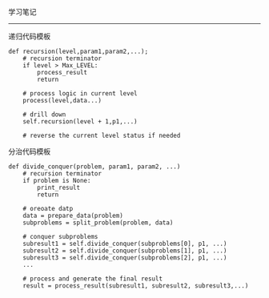 学习笔记

----------
递归代码模板

    def recursion(level,param1,param2,...);
		# recursion terminator
		if level > Max_LEVEL:
			process_result
			return
           
        # process logic in current level
		process(level,data...)

		# drill down
		self.recursion(level + 1,p1,...)
  
 		# reverse the current level status if needed



分治代码模板

    def divide_conquer(problem, param1, param2, ...)
		# recursion terminator
		if problem is None:
			print_result
			return

		# oreoate datp
        data = prepare_data(problem)
		subproblems = split_problem(problem, data)
        
        # conquer subproblems
		subresult1 = self.divide_conquer(subproblems[0], p1, ...)
		subresult2 = self.divide_conquer(subproblems[1], p1, ...)
		subresult3 = self.divide_conquer(subproblems[2], p1, ...)
		...
		
 		# process and generate the final result
		result = process_result(subresult1, subresult2, subresult3,...)

